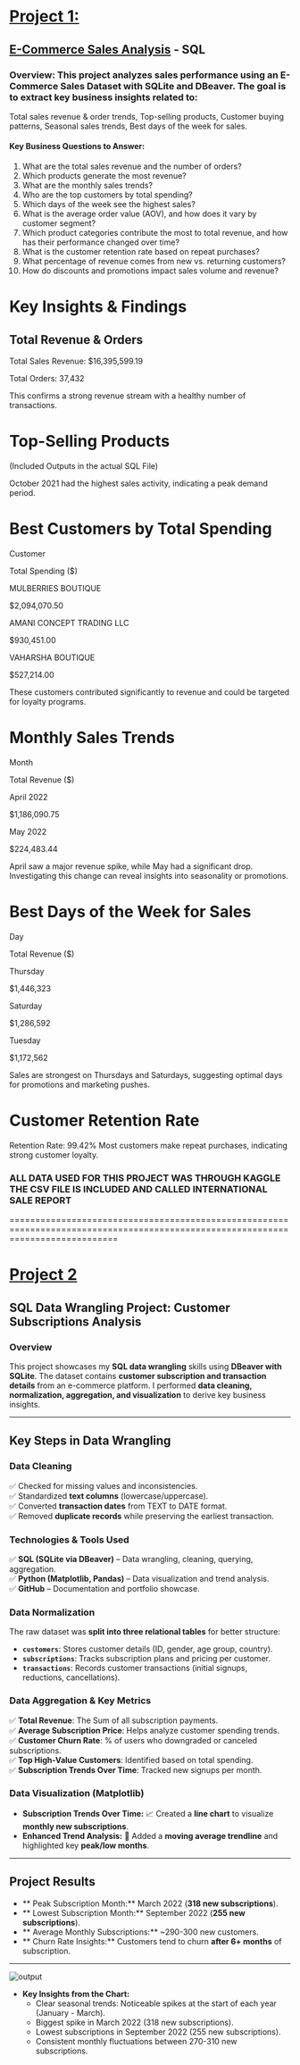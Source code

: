 # [Project 1:](https://github.com/AyaanS001/SQL/blob/main/E-CommerceScript.sql)
 ## [E-Commerce Sales Analysis](https://github.com/AyaanS001/SQL/blob/main/E-CommerceScript.sql) - SQL
 ### Overview: This project analyzes sales performance using an E-Commerce Sales Dataset with SQLite and DBeaver. The goal is to extract key business insights related to:
Total sales revenue & order trends,
Top-selling products,
Customer buying patterns,
Seasonal sales trends,
Best days of the week for sales.

#### Key Business Questions to Answer:
1) What are the total sales revenue and the number of orders?
2) Which products generate the most revenue?
3) What are the monthly sales trends?
4) Who are the top customers by total spending?
5) Which days of the week see the highest sales?
6) What is the average order value (AOV), and how does it vary by customer segment?
7) Which product categories contribute the most to total revenue, and how has their performance changed over time?
8) What is the customer retention rate based on repeat purchases?
9) What percentage of revenue comes from new vs. returning customers?
10) How do discounts and promotions impact sales volume and revenue?

# Key Insights & Findings

## Total Revenue & Orders

Total Sales Revenue: $16,395,599.19

Total Orders: 37,432

This confirms a strong revenue stream with a healthy number of transactions.

# Top-Selling Products

(Included Outputs in the actual SQL File)

October 2021 had the highest sales activity, indicating a peak demand period.

# Best Customers by Total Spending

Customer

Total Spending ($)

MULBERRIES BOUTIQUE

$2,094,070.50

AMANI CONCEPT TRADING LLC

$930,451.00

VAHARSHA BOUTIQUE

$527,214.00

 These customers contributed significantly to revenue and could be targeted for loyalty programs.

# Monthly Sales Trends

Month

Total Revenue ($)

April 2022

$1,186,090.75

May 2022

$224,483.44

April saw a major revenue spike, while May had a significant drop. Investigating this change can reveal insights into seasonality or promotions.

# Best Days of the Week for Sales

Day

Total Revenue ($)

Thursday

$1,446,323

Saturday

$1,286,592

Tuesday

$1,172,562

Sales are strongest on Thursdays and Saturdays, suggesting optimal days for promotions and marketing pushes.

# Customer Retention Rate

Retention Rate: 99.42%
Most customers make repeat purchases, indicating strong customer loyalty.

### ALL DATA USED FOR THIS PROJECT WAS THROUGH KAGGLE THE CSV FILE IS INCLUDED AND CALLED INTERNATIONAL SALE REPORT


=================================================================================================================================



# [Project 2](https://github.com/AyaanS001/SQL/blob/main/Data%20Wrangling%20Subscriptions%20Script.sql)
## SQL Data Wrangling Project: Customer Subscriptions Analysis

### Overview
This project showcases my **SQL data wrangling** skills using **DBeaver with SQLite**. The dataset contains **customer subscription and transaction details** from an e-commerce platform. I performed **data cleaning, normalization, aggregation, and visualization** to derive key business insights.

---

## Key Steps in Data Wrangling
### **Data Cleaning**
✅ Checked for missing values and inconsistencies.  
✅ Standardized **text columns** (lowercase/uppercase).  
✅ Converted **transaction dates** from TEXT to DATE format.  
✅ Removed **duplicate records** while preserving the earliest transaction.

###  Technologies & Tools Used
✅ **SQL (SQLite via DBeaver)** – Data wrangling, cleaning, querying, aggregation.  
✅ **Python (Matplotlib, Pandas)** – Data visualization and trend analysis.  
✅ **GitHub** – Documentation and portfolio showcase.  

### **Data Normalization**
The raw dataset was **split into three relational tables** for better structure:
- **`customers`**: Stores customer details (ID, gender, age group, country).
- **`subscriptions`**: Tracks subscription plans and pricing per customer.
- **`transactions`**: Records customer transactions (initial signups, reductions, cancellations).

### **Data Aggregation & Key Metrics**
✅ **Total Revenue**: The Sum of all subscription payments.  
✅ **Average Subscription Price**: Helps analyze customer spending trends.  
✅ **Customer Churn Rate**: % of users who downgraded or canceled subscriptions.  
✅ **Top High-Value Customers**: Identified based on total spending.  
✅ **Subscription Trends Over Time**: Tracked new signups per month.

### **Data Visualization (Matplotlib)**
- **Subscription Trends Over Time:** 📈 Created a **line chart** to visualize **monthly new subscriptions**.
- **Enhanced Trend Analysis:** 🔴 Added a **moving average trendline** and highlighted key **peak/low months**.

---

## Project Results
- ** Peak Subscription Month:** March 2022 (**318 new subscriptions**).  
- ** Lowest Subscription Month:** September 2022 (**255 new subscriptions**).  
- ** Average Monthly Subscriptions:** ~290-300 new customers.  
- ** Churn Rate Insights:** Customers tend to churn **after 6+ months** of subscription.

---
![output](https://github.com/user-attachments/assets/d023d29f-fc10-4cde-9afc-73210bbdcf10)

- **Key Insights from the Chart:**
  - Clear seasonal trends: Noticeable spikes at the start of each year (January - March).
  - Biggest spike in March 2022 (318 new subscriptions).
  - Lowest subscriptions in September 2022 (255 new subscriptions).
  - Consistent monthly fluctuations between 270-310 new subscriptions.






